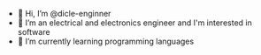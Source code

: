 - 👋 Hi, I’m @dicle-enginner
- 👀 I’m an electrical and electronics engineer and I'm interested in software
- 🌱 I’m currently learning programming languages

<!---
dicle-enginner/dicle-enginner is a ✨ special ✨ repository because its `README.md` (this file) appears on your GitHub profile.
You can click the Preview link to take a look at your changes.
--->
